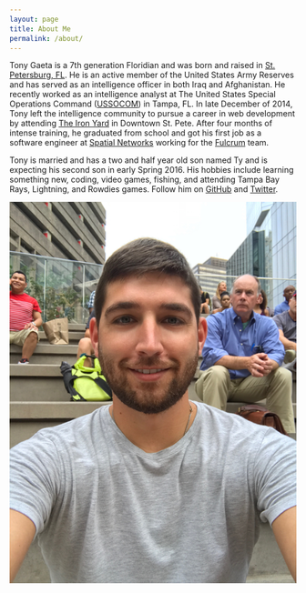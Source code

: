 ```yaml
---
layout: page
title: About Me
permalink: /about/
---
```


Tony Gaeta is a 7th generation Floridian and was born and raised in [St. Petersburg, FL](https://goo.gl/9ausn9). He is an active member of the United States Army Reserves and has served as an intelligence officer in both Iraq and Afghanistan. He recently worked as an intelligence analyst at The United States Special Operations Command ([USSOCOM](http://www.socom.mil/default.aspx)) in Tampa, FL. In late December of 2014, Tony left the intelligence community to pursue a career in web development by attending [The Iron Yard](http://theironyard.com/locations/tampa-st-petersburg/) in Downtown St. Pete. After four months of intense training, he graduated from school and got his first job as a software engineer at [Spatial Networks](http://www.spatialnetworks.com) working for the [Fulcrum](http://www.fulcrumapp.com) team.

Tony is married and has a two and half year old son named Ty and is expecting his second son in early Spring 2016. His hobbies include learning something new, coding, video games, fishing, and attending Tampa Bay Rays, Lightning, and Rowdies games. Follow him on [GitHub](https://www.github.com/tgaeta) and [Twitter](https://www.twitter.com/tgaeta).

<img class="profile-image" src="/images/tonygaeta.png">
